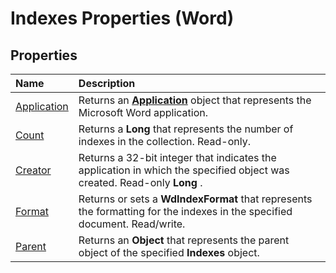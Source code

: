 
# Indexes Properties (Word)

## Properties



|**Name**|**Description**|
|:-----|:-----|
|[Application](929aef9b-6100-f549-791a-c46fbbb56663.md)|Returns an  **[Application](d1cf6f8f-4e88-bf01-93b4-90a83f79cb44.md)** object that represents the Microsoft Word application.|
|[Count](dbd7590f-f16a-5850-5e79-6b8a76174975.md)|Returns a  **Long** that represents the number of indexes in the collection. Read-only.|
|[Creator](88fed4ac-033b-a33f-0355-c750fcea0783.md)|Returns a 32-bit integer that indicates the application in which the specified object was created. Read-only  **Long** .|
|[Format](f1122cba-7d90-7c6e-5d64-efe15724cdcf.md)|Returns or sets a  **WdIndexFormat** that represents the formatting for the indexes in the specified document. Read/write.|
|[Parent](4bcff2db-a85a-ac6d-5733-9f71890c2b97.md)|Returns an  **Object** that represents the parent object of the specified **Indexes** object.|
